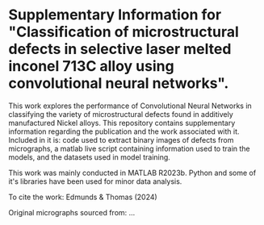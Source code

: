 # Supplementary Information for "Classification of microstructural defects in selective laser melted inconel 713C alloy using convolutional neural networks".

This work explores the performance of Convolutional Neural Networks in classifying the variety of microstructural defects found in additively manufactured Nickel alloys. This repository contains supplementary information regarding the publication and the work associated with it. Included in it is: code used to extract binary images of defects from micrographs, a matlab live script containing information used to train the models, and the datasets used in model training.

This work was mainly conducted in MATLAB R2023b. Python and some of it's libraries have been used for minor data analysis.

To cite the work: Edmunds & Thomas (2024) 

Original micrographs sourced from: ...
